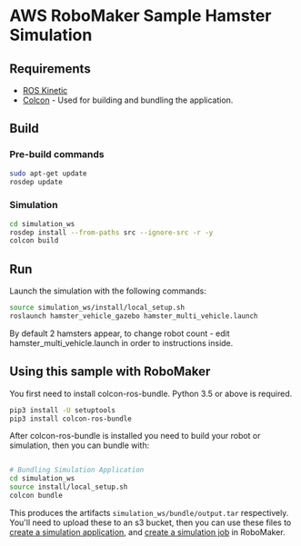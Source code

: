 # AWS RoboMaker Sample Hamster Simulation

## Requirements

- [ROS Kinetic](http://wiki.ros.org/kinetic/Installation/Ubuntu) 
- [Colcon](https://colcon.readthedocs.io/en/released/user/installation.html) - Used for building and bundling the application.

## Build

### Pre-build commands

```bash
sudo apt-get update
rosdep update
```

### Simulation

```bash
cd simulation_ws
rosdep install --from-paths src --ignore-src -r -y
colcon build
```

## Run

Launch the simulation with the following commands:

```bash
source simulation_ws/install/local_setup.sh
roslaunch hamster_vehicle_gazebo hamster_multi_vehicle.launch
```
By default 2 hamsters appear, to change robot count - edit hamster_multi_vehicle.launch in order to instructions inside.

## Using this sample with RoboMaker

You first need to install colcon-ros-bundle. Python 3.5 or above is required.

```bash
pip3 install -U setuptools
pip3 install colcon-ros-bundle
```

After colcon-ros-bundle is installed you need to build your robot or simulation, then you can bundle with:

```bash

# Bundling Simulation Application
cd simulation_ws
source install/local_setup.sh
colcon bundle
```

This produces the artifacts `simulation_ws/bundle/output.tar` respectively.
You'll need to upload these to an s3 bucket, then you can use these files to
[create a simulation application](https://docs.aws.amazon.com/robomaker/latest/dg/create-simulation-application.html),
and [create a simulation job](https://docs.aws.amazon.com/robomaker/latest/dg/create-simulation-job.html) in RoboMaker.

